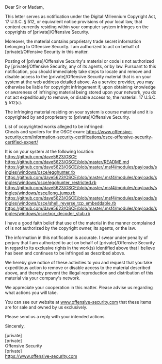 Dear Sir or Madam,  
  
This letter serves as notification under the Digital Millennium Copyright Act, 17 U.S.C. § 512, or equivalent notice provisions of your local law, that content currently residing within your computer system infringes on the copyrights of [private]/Offensive Security.  
  
Moreover, the material contains proprietary trade secret information belonging to Offensive Security. I am authorized to act on behalf of [private]/Offensive Security in this matter.  
  
Posting of [private]/Offensive Security's material or code is not authorized by [private]/Offensive Security, any of its agents, or by law. Pursuant to this notification, you should immediately take steps to locate and remove and disable access to the [private]/Offensive Security material that is on your system at the web address detailed above. As a service provider, you may otherwise be liable for copyright infringement if, upon obtaining knowledge or awareness of infringing material being stored upon your network, you do not act expeditiously to remove, or disable access to, the material. 17 U.S.C. § 512(c).  
  
The infringing material residing on your system is course material and it is copyrighted by and proprietary to [private]/Offensive Security.  
  
List of copyrighted works alleged to be infringed:  
Cheats and spoilers for the OSCE exam: https://www.offensive-security.com/information-security-certifications/osce-offensive-security-certified-expert/  
  
It is on your system at the following location:  
https://github.com/dave5623/OSCE  
https://github.com/dave5623/OSCE/blob/master/README.md  
https://github.com/dave5623/OSCE/blob/master/.msf4/modules/payloads/singles/windows/osce/egghunter.rb  
https://github.com/dave5623/OSCE/blob/master/.msf4/modules/payloads/singles/windows/osce/egghunter_restricted.rb  
https://github.com/dave5623/OSCE/blob/master/.msf4/modules/payloads/singles/windows/osce/long_jump.rb  
https://github.com/dave5623/OSCE/blob/master/.msf4/modules/payloads/singles/windows/osce/shell_reverse_tcp_embeddable.rb  
https://github.com/dave5623/OSCE/blob/master/.msf4/modules/payloads/singles/windows/osce/xor_decoder_stub.rb  
  
I have a good faith belief that use of the material in the manner complained of is not authorized by the copyright owner, its agents, or the law.  
  
The information in this notification is accurate. I swear under penalty of perjury that I am authorized to act on behalf of [private]/Offensive Security in regard to its exclusive rights in the work(s) identified above that I believe has been and continues to be infringed as described above.  
  
We hereby give notice of these activities to you and request that you take expeditious action to remove or disable access to the material described above, and thereby prevent the illegal reproduction and distribution of this material via your company's network.  
  
We appreciate your cooperation in this matter. Please advise us regarding what actions you will take.  
  
You can see our website at www.offensive-security.com that these items are for sale and owned by us exclusively.  
  
Please send us a reply with your intended actions.  
  
Sincerely,  
  
[private]  
[private]   
Offensive Security  
[private]  
https://www.offensive-security.com  
